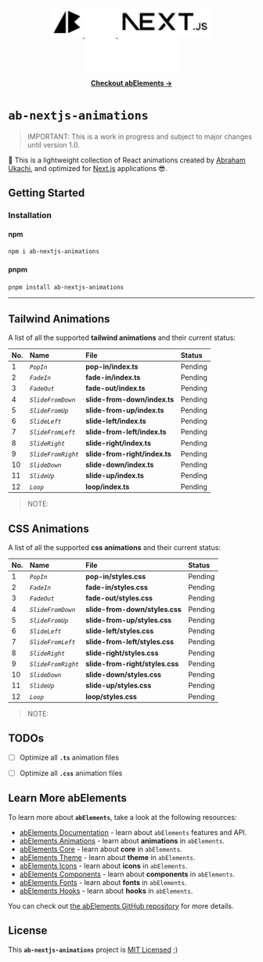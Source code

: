 <p align="center">
  <!-- Ab - Logo - Light Mode --> 
  <a href="https://abraham-ukachi.vercel.app/#gh-light-mode-only" target="_blank">
    <img src="./.github/ab-logo-light.svg" alt="Ab Logo on Light" width="64" height="64" />
  </a>

  <!-- Ab - Logo - Dark Mode --> 
  <a href="https://abraham-ukachi.vercel.app/#gh-dark-mode-only" target="_blank">
    <img src="./.github/ab-logo-dark.svg" alt="Ab Logo on Dark" width="64" height="64" />
  </a>

  <!-- Next.js - Logo Name - Light Mode -->
  <a href="https://nextjs.org/#gh-light-mode-only" target="_blank">
    <img src="./.github/nextjs-logoname-light.svg" alt="Next.js LogoName on Light" width="192" height="64" />
  </a>

  <!-- Next.js - Logo Name - Dark Mode -->
  <a href="https://nextjs.org/#gh-dark-mode-only" target="_blank">
    <img src="./.github/nextjs-logoname-dark.svg" alt="Next.js LogoName on Dark" width="192" height="64" />
  </a>

</p>


<p align="center">
    <a href="https://ab-elements.vercel.app/docs/animations" target="_blank"><b>Checkout abElements &rarr;</b></a>
</p>


# `ab-nextjs-animations`

> IMPORTANT: This is a work in progress and subject to major changes until version 1.0.


💫 This is a lightweight collection of React animations created by [Abraham Ukachi](https://github.com/abraham-ukachi), and optimized for [Next.js](https://nextjs.org/docs) applications 😎. 



## Getting Started

### Installation

#### npm

```bash
npm i ab-nextjs-animations
```

#### pnpm

```bash
pnpm install ab-nextjs-animations
```

---


## Tailwind Animations

A list of all the supported **tailwind animations** and their current status:

| No. | Name | File | Status |
|:----|:-----|:-----|:-------|
| 1 | *`PopIn`* | **pop-in/index.ts** | Pending |
| 2 | *`FadeIn`* | **fade-in/index.ts** | Pending |
| 3 | *`FadeOut`* | **fade-out/index.ts** | Pending |
| 4 | *`SlideFromDown`* | **slide-from-down/index.ts** | Pending |
| 5 | *`SlideFromUp`* | **slide-from-up/index.ts** | Pending |
| 6 | *`SlideLeft`* | **slide-left/index.ts** | Pending |
| 7 | *`SlideFromLeft`* | **slide-from-left/index.ts** | Pending |
| 8 | *`SlideRight`* | **slide-right/index.ts** | Pending |
| 9 | *`SlideFromRight`* | **slide-from-right/index.ts** | Pending |
| 10 | *`SlideDown`* | **slide-down/index.ts** | Pending |
| 11 | *`SlideUp`* | **slide-up/index.ts** | Pending |
| 12 | *`Loop`* | **loop/index.ts** | Pending |

> NOTE:



## CSS Animations

A list of all the supported **css animations** and their current status:

| No. | Name | File | Status |
|:----|:-----|:-----|:-------|
| 1 | *`PopIn`* | **pop-in/styles.css** | Pending |
| 2 | *`FadeIn`* | **fade-in/styles.css** | Pending |
| 3 | *`FadeOut`* | **fade-out/styles.css** | Pending |
| 4 | *`SlideFromDown`* | **slide-from-down/styles.css** | Pending |
| 5 | *`SlideFromUp`* | **slide-from-up/styles.css** | Pending |
| 6 | *`SlideLeft`* | **slide-left/styles.css** | Pending |
| 7 | *`SlideFromLeft`* | **slide-from-left/styles.css** | Pending |
| 8 | *`SlideRight`* | **slide-right/styles.css** | Pending |
| 9 | *`SlideFromRight`* | **slide-from-right/styles.css** | Pending |
| 10 | *`SlideDown`* | **slide-down/styles.css** | Pending |
| 11 | *`SlideUp`* | **slide-up/styles.css** | Pending |
| 12 | *`Loop`* | **loop/styles.css** | Pending |

> NOTE: 


## TODOs

- [ ] Optimize all **`.ts`** animation files
- [ ] Optimize all **`.css`** animation files


## Learn More abElements

To learn more about **`abElements`**, take a look at the following resources:

- [abElements Documentation](https://ab-elements.vercel.app/docs) - learn about `abElements` features and API.
- [abElements Animations](https://ab-elements.vercel.app/docs/animations) - learn about **animations** in `abElements`.
- [abElements Core](https://ab-elements.vercel.app/docs/animations) - learn about **core** in `abElements`.
- [abElements Theme](https://ab-elements.vercel.app/docs/theme) - learn about **theme** in `abElements`.
- [abElements Icons](https://ab-elements.vercel.app/docs/icons) - learn about **icons** in `abElements`.
- [abElements Components](https://ab-elements.vercel.app/docs/components) - learn about **components** in `abElements`. 
- [abElements Fonts](https://ab-elements.vercel.app/docs/fonts) - learn about **fonts** in `abElements`. 
- [abElements Hooks](https://ab-elements.vercel.app/docs/hooks) - learn about **hooks** in `abElements`. 

You can check out [the abElements GitHub repository](https://github.com/abraham-ukachi/ab-elements-app) for more details.


## License

This **`ab-nextjs-animations`** project is [MIT Licensed](./LICENSE) ;)



